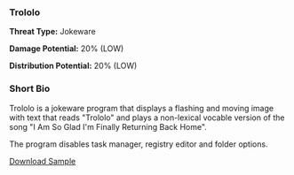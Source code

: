 ### **Trololo**

**Threat Type:** Jokeware



**Damage Potential:** 20% (LOW)

**Distribution Potential:** 20% (LOW)


### **Short Bio**
Trololo is a jokeware program that displays a flashing and moving image with text that reads "Trololo" and plays a non-lexical vocable version of the song "I Am So Glad I'm Finally Returning Back Home".

The program disables task manager, registry editor and folder options.

[Download Sample](https://mega.nz/file/hG0S0IiQ#zs2Gpc_y5Fy4wcl67FEYnO8mRFmQJlcnjxNlGpDrhvg)

